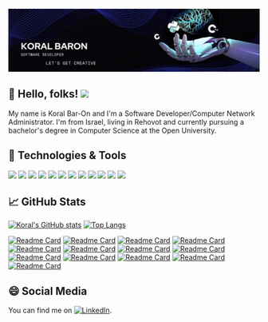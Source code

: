 ![Header](https://raw.githubusercontent.com/koralbaron/koralbaron/main/KORALBARON-HEADER-2.png "Header")

## 👋 Hello, folks! <img src="https://media.giphy.com/media/hvRJCLFzcasrR4ia7z/giphy.gif" width="25px">
My name is Koral Bar-On and I'm a Software Developer/Computer Network Administrator. I'm from Israel, living in Rehovot and currently pursuing a bachelor's degree in Computer Science at the Open University. 

## 🔧 Technologies & Tools
![](https://img.shields.io/badge/OS-Linux-informational?style=flat&logo=linux&logoColor=white)
![](https://img.shields.io/badge/Editor-IntelliJ_IDEA-informational?style=flat&logo=intellijidea&logoColor=white)
![](https://img.shields.io/badge/Editor-Visual_Studio-informational?style=flat&logo=visualstudio&logoColor=white)
![](https://img.shields.io/badge/Editor-PyCharm-informational?style=flat&logo=pycharm&logoColor=white)
![](https://img.shields.io/badge/Code-Python-informational?style=flat&logo=python&logoColor=white)
![](https://img.shields.io/badge/Code-C-informational?style=flat&logo=c&logoColor=white)
![](https://img.shields.io/badge/Code-C++-informational?style=flat&logo=cplusplus&logoColor=white)
![](https://img.shields.io/badge/Code-Java-informational?style=flat&logo=java&logoColor=white)
![](https://img.shields.io/badge/Code-JavaScript-informational?style=flat&logo=javascript&logoColor=white)
![](https://img.shields.io/badge/Code-React-informational?style=flat&logo=react&logoColor=white)
![](https://img.shields.io/badge/Tools-VMware-informational?style=flat&logo=vmware&logoColor=white)
![](https://img.shields.io/badge/Tools-Jira-informational?style=flat&logo=jira&logoColor=white)

## 📈 GitHub Stats
[![Koral's GitHub stats](https://github-readme-stats.vercel.app/api?username=koralbaron&hide=stars,prs&show_icons=true&theme=algolia)](https://github.com/koralbaron/github-readme-stats)
[![Top Langs](https://github-readme-stats.vercel.app/api/top-langs/?username=koralbaron&hide=ActionScript,jupyter%20notebook,Makefile&layout=compact&theme=algolia)](https://github.com/koralbaron/github-readme-stats)


[![Readme Card](https://github-readme-stats.vercel.app/api/pin/?username=koralbaron&repo=Assembler&theme=algolia)](https://github.com/koralbaron/Assembler)
[![Readme Card](https://github-readme-stats.vercel.app/api/pin/?username=koralbaron&repo=Smooth-Rescale-with-FFT&theme=algolia)](https://github.com/koralbaron/Smooth-Rescale-with-FFT)
[![Readme Card](https://github-readme-stats.vercel.app/api/pin/?username=koralbaron&repo=Segmentation-On-a-Video-&theme=algolia)](https://github.com/koralbaron/https://github.com/koralbaron/Segmentation-On-a-Video-)
[![Readme Card](https://github-readme-stats.vercel.app/api/pin/?username=koralbaron&repo=WorkUClient-&theme=algolia)](https://github.com/koralbaron/WorkUClient-)
[![Readme Card](https://github-readme-stats.vercel.app/api/pin/?username=koralbaron&repo=Credit-Card-Fraud-Detection&theme=algolia)](https://github.com/koralbaron/Credit-Card-Fraud-Detection)
[![Readme Card](https://github-readme-stats.vercel.app/api/pin/?username=koralbaron&repo=Pacman-Search-And-Multi-Agent-Search&theme=algolia)](https://github.com/koralbaron/Pacman-Search-And-Multi-Agent-Search)
[![Readme Card](https://github-readme-stats.vercel.app/api/pin/?username=koralbaron&repo=Console-Snake-Game&theme=algolia)](https://github.com/koralbaron/Console-Snake-Game)
[![Readme Card](https://github-readme-stats.vercel.app/api/pin/?username=koralbaron&repo=Image-processing-mini-projects-Python&theme=algolia)](https://github.com/koralbaron/Image-processing-mini-projects-Python)
[![Readme Card](https://github-readme-stats.vercel.app/api/pin/?username=koralbaron&repo=Falling-Cubes-Game&theme=algolia)](
https://github.com/koralbaron/Falling-Cubes-Game)
[![Readme Card](https://github-readme-stats.vercel.app/api/pin/?username=koralbaron&repo=The-Cycle-Of-Life-Game&theme=algolia)](https://github.com/koralbaron/The-Cycle-Of-Life-Game)
[![Readme Card](https://github-readme-stats.vercel.app/api/pin/?username=koralbaron&repo=Squares-Detaction&theme=algolia)](https://github.com/koralbaron/Squares-Detaction)
[![Readme Card](https://github-readme-stats.vercel.app/api/pin/?username=koralbaron&repo=Calculator&theme=algolia)](https://github.com/koralbaron/Calculator)
[![Readme Card](https://github-readme-stats.vercel.app/api/pin/?username=koralbaron&repo=Weary-Array-Traveler&theme=algolia)](https://github.com/koralbaron/Weary-Array-Traveler)



## 😄 Social Media
<!-- Actual text -->

You can find me on [![LinkedIn][1.1]][1].

<!-- Icons -->

[1.1]: https://raw.githubusercontent.com/MartinHeinz/MartinHeinz/master/linkedin-3-16.png (LinkedIn icon without padding)

<!-- Links to your social media accounts -->

[1]: https://www.linkedin.com/in/koral-baron-a59030217/





<!--
**koralbaron/koralbaron** is a ✨ _special_ ✨ repository because its `README.md` (this file) appears on your GitHub profile.

Here are some ideas to get you started:

- 🔭 I’m currently working on ...
- 🌱 I’m currently learning ...
- 👯 I’m looking to collaborate on ...
- 🤔 I’m looking for help with ...
- 💬 Ask me about ...
- 📫 How to reach me: ...
- 😄 Pronouns: ...
- ⚡ Fun fact: ...
-->
